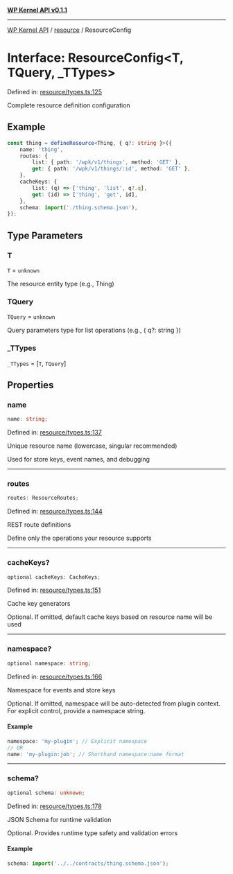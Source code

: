 [**WP Kernel API v0.1.1**](../../README.md)

---

[WP Kernel API](../../README.md) / [resource](../README.md) / ResourceConfig

# Interface: ResourceConfig\<T, TQuery, \_TTypes\>

Defined in: [resource/types.ts:125](https://github.com/theGeekist/wp-kernel/blob/main/packages/kernel/src/resource/types.ts#L125)

Complete resource definition configuration

## Example

```ts
const thing = defineResource<Thing, { q?: string }>({
	name: 'thing',
	routes: {
		list: { path: '/wpk/v1/things', method: 'GET' },
		get: { path: '/wpk/v1/things/:id', method: 'GET' },
	},
	cacheKeys: {
		list: (q) => ['thing', 'list', q?.q],
		get: (id) => ['thing', 'get', id],
	},
	schema: import('./thing.schema.json'),
});
```

## Type Parameters

### T

`T` = `unknown`

The resource entity type (e.g., Thing)

### TQuery

`TQuery` = `unknown`

Query parameters type for list operations (e.g., { q?: string })

### \_TTypes

`_TTypes` = \[`T`, `TQuery`\]

## Properties

### name

```ts
name: string;
```

Defined in: [resource/types.ts:137](https://github.com/theGeekist/wp-kernel/blob/main/packages/kernel/src/resource/types.ts#L137)

Unique resource name (lowercase, singular recommended)

Used for store keys, event names, and debugging

---

### routes

```ts
routes: ResourceRoutes;
```

Defined in: [resource/types.ts:144](https://github.com/theGeekist/wp-kernel/blob/main/packages/kernel/src/resource/types.ts#L144)

REST route definitions

Define only the operations your resource supports

---

### cacheKeys?

```ts
optional cacheKeys: CacheKeys;
```

Defined in: [resource/types.ts:151](https://github.com/theGeekist/wp-kernel/blob/main/packages/kernel/src/resource/types.ts#L151)

Cache key generators

Optional. If omitted, default cache keys based on resource name will be used

---

### namespace?

```ts
optional namespace: string;
```

Defined in: [resource/types.ts:166](https://github.com/theGeekist/wp-kernel/blob/main/packages/kernel/src/resource/types.ts#L166)

Namespace for events and store keys

Optional. If omitted, namespace will be auto-detected from plugin context.
For explicit control, provide a namespace string.

#### Example

```ts
namespace: 'my-plugin'; // Explicit namespace
// OR
name: 'my-plugin:job'; // Shorthand namespace:name format
```

---

### schema?

```ts
optional schema: unknown;
```

Defined in: [resource/types.ts:178](https://github.com/theGeekist/wp-kernel/blob/main/packages/kernel/src/resource/types.ts#L178)

JSON Schema for runtime validation

Optional. Provides runtime type safety and validation errors

#### Example

```ts
schema: import('../../contracts/thing.schema.json');
```
